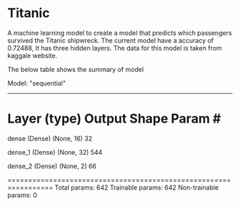 # Titanic
 A machine learning model to create a model that predicts which passengers survived the Titanic shipwreck. The current model have a accuracy of 0.72488, It has three hidden layers. The data for this model is taken from kaggale website. 
 
 The below table shows the summary of model

Model: "sequential"
_________________________________________________________________
 Layer (type)                Output Shape              Param #   
=================================================================
 dense (Dense)               (None, 16)                32        
                                                                 
 dense_1 (Dense)             (None, 32)                544       
                                                                 
 dense_2 (Dense)             (None, 2)                 66        
                                                                 
=================================================================
Total params: 642
Trainable params: 642
Non-trainable params: 0
